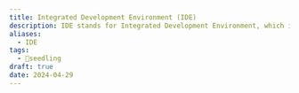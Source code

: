 ```yaml
---
title: Integrated Development Environment (IDE)
description: IDE stands for Integrated Development Environment, which is a software application that provides comprehensive tools and features to facilitate software development. It typically includes a text editor with syntax highlighting, debugging capabilities, code completion, version control integration, and other features designed to streamline the development process and enhance productivity for developers.
aliases:
  - IDE
tags:
  - 🌱seedling
draft: true
date: 2024-04-29
---
```

